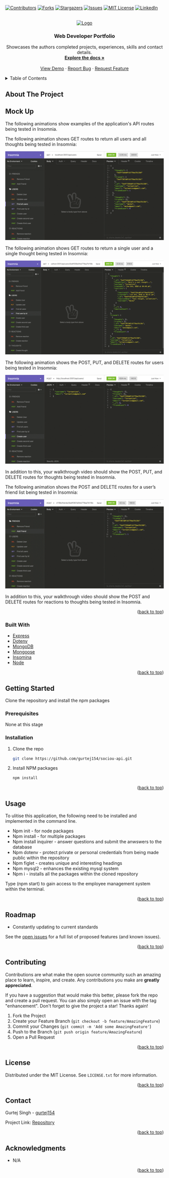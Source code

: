 <div id="top"></div>
<!--
*** Thanks for checking out the Best-README-Template. If you have a suggestion
*** that would make this better, please fork the repo and create a pull request
*** or simply open an issue with the tag "enhancement".
*** Don't forget to give the project a star!
*** Thanks again! Now go create something AMAZING! :D
-->

<!-- PROJECT SHIELDS -->
<!--
*** I'm using markdown "reference style" links for readability.
*** Reference links are enclosed in brackets [ ] instead of parentheses ( ).
*** See the bottom of this document for the declaration of the reference variables
*** for contributors-url, forks-url, etc. This is an optional, concise syntax you may use.
*** https://www.markdownguide.org/basic-syntax/#reference-style-links
-->

[![Contributors][contributors-shield]][contributors-url]
[![Forks][forks-shield]][forks-url]
[![Stargazers][stars-shield]][stars-url]
[![Issues][issues-shield]][issues-url]
[![MIT License][license-shield]][license-url]
[![LinkedIn][linkedin-shield]][linkedin-url]

<!-- PROJECT LOGO -->
<br />
<div align="center">
  <a href="https://github.com/gurtej154/Web-Developer-Portfolio">
    <img src="/assets/README-Logo.gif" alt="Logo" width="100" height="100">
  </a>

<h3 align="center">Web Developer Portfolio</h3>

  <p align="center">
    Showcases the authors completed projects, experiences, skills and contact details.
    <br />
    <a href="https://github.com/gurtej154/Web-Developer-Portfolio"><strong>Explore the docs »</strong></a>
    <br />
    <br />
    <a href="https://gurtej-singh-web-portfolio.herokuapp.com/">View Demo</a>
    ·
    <a href="https://github.com/gurtej154/Web-Developer-Portfolio/issues">Report Bug</a>
    ·
    <a href="https://github.com/gurtej154/Web-Developer-Portfolio/issues">Request Feature</a>
  </p>
</div>

<!-- TABLE OF CONTENTS -->
<details>
  <summary>Table of Contents</summary>
  <ol>
    <li>
      <a href="#about-the-project">About The Project</a>
      <ul>
        <li><a href="#built-with">Built With</a></li>
      </ul>
    </li>
    <li>
      <a href="#getting-started">Getting Started</a>
      <ul>
        <li><a href="#prerequisites">Prerequisites</a></li>
        <li><a href="#installation">Installation</a></li>
      </ul>
    </li>
    <li><a href="#usage">Usage</a></li>
    <li><a href="#roadmap">Roadmap</a></li>
    <li><a href="#contributing">Contributing</a></li>
    <li><a href="#license">License</a></li>
    <li><a href="#contact">Contact</a></li>
    <li><a href="#acknowledgments">Acknowledgments</a></li>
  </ol>
</details>

<!-- ABOUT THE PROJECT -->

## About The Project

## Mock Up

The following animations show examples of the application's API routes being tested in Insomnia.

The following animation shows GET routes to return all users and all thoughts being tested in Insomnia:

![Demo of GET routes to return all users and all thoughts being tested in Insomnia.](./Assets/18-nosql-homework-demo-01.gif)

The following animation shows GET routes to return a single user and a single thought being tested in Insomnia:

![Demo that shows GET routes to return a single user and a single thought being tested in Insomnia.](./Assets/18-nosql-homework-demo-02.gif)

The following animation shows the POST, PUT, and DELETE routes for users being tested in Insomnia:

![Demo that shows the POST, PUT, and DELETE routes for users being tested in Insomnia.](./Assets/18-nosql-homework-demo-03.gif)

In addition to this, your walkthrough video should show the POST, PUT, and DELETE routes for thoughts being tested in Insomnia.

The following animation shows the POST and DELETE routes for a user’s friend list being tested in Insomnia:

![Demo that shows the POST and DELETE routes for a user’s friend list being tested in Insomnia.](./Assets/18-nosql-homework-demo-04.gif)

In addition to this, your walkthrough video should show the POST and DELETE routes for reactions to thoughts being tested in Insomnia.

<p align="right">(<a href="#top">back to top</a>)</p>

### Built With

- [Express](https://expressjs.com/)
- [Dotenv](https://www.npmjs.com/package/dotenv)
- [MongoDB](https://www.mongodb.com/)
- [Mongoose ](https://www.mongodb.com/)
- [Insomina](https://insomnia.rest/)
- [Node](https://nodejs.org/en/)

<p align="right">(<a href="#top">back to top</a>)</p>

<!-- GETTING STARTED -->

## Getting Started

Clone the repository and install the npm packages

### Prerequisites

None at this stage

### Installation

1. Clone the repo

   ```sh
   git clone https://github.com/gurtej154/sociou-api.git
   ```

2. Install NPM packages
   ```sh
   npm install
   ```

<p align="right">(<a href="#top">back to top</a>)</p>

<!-- USAGE EXAMPLES -->

## Usage

To ulitise this application, the following need to be installed and implemented in the command line.

- Npm init - for node packages
- Npm install - for multiple packages
- Npm install inquirer - answer questions and submit the anwswers to the database
- Npm dotenv - protect private or personal credentials from being made public within the repository
- Npm figlet - creates unique and interesting headings
- Npm mysql2 - enhances the existing mysql system
- Npm i - installs all the packages within the cloned repository

Type (npm start) to gain access to the employee management system within the terminal.

<p align="right">(<a href="#top">back to top</a>)</p>

<!-- ROADMAP -->

## Roadmap

- Constantly updating to current standards

See the [open issues](https://github.com/gurtej154/sociou-api/issues) for a full list of proposed features (and known issues).

<p align="right">(<a href="#top">back to top</a>)</p>

<!-- CONTRIBUTING -->

## Contributing

Contributions are what make the open source community such an amazing place to learn, inspire, and create. Any contributions you make are **greatly appreciated**.

If you have a suggestion that would make this better, please fork the repo and create a pull request. You can also simply open an issue with the tag "enhancement".
Don't forget to give the project a star! Thanks again!

1. Fork the Project
2. Create your Feature Branch (`git checkout -b feature/AmazingFeature`)
3. Commit your Changes (`git commit -m 'Add some AmazingFeature'`)
4. Push to the Branch (`git push origin feature/AmazingFeature`)
5. Open a Pull Request

<p align="right">(<a href="#top">back to top</a>)</p>

<!-- LICENSE -->

## License

Distributed under the MIT License. See `LICENSE.txt` for more information.

<p align="right">(<a href="#top">back to top</a>)</p>

<!-- CONTACT -->

## Contact

Gurtej Singh - [gurtej154](gurtej154@gmail.com)

Project Link: [Repository](https://github.com/gurtej154/sociou-api.git)

<p align="right">(<a href="#top">back to top</a>)</p>

<!-- ACKNOWLEDGMENTS -->

## Acknowledgments

- N/A

<p align="right">(<a href="#top">back to top</a>)</p>

<!-- MARKDOWN LINKS & IMAGES -->
<!-- https://www.markdownguide.org/basic-syntax/#reference-style-links -->

[contributors-shield]: https://img.shields.io/github/contributors/gurtej154/sociou-api.svg?style=for-the-badge
[contributors-url]: https://github.com/gurtej154/sociou-api/graphs/contributors
[forks-shield]: https://img.shields.io/github/forks/gurtej154/sociou-api.svg?style=for-the-badge
[forks-url]: https://github.com/gurtej154/sociou-api/network/members
[stars-shield]: https://img.shields.io/github/stars/gurtej154/sociou-api.svg?style=for-the-badge
[stars-url]: https://github.com/gurtej154/sociou-api/stargazers
[issues-shield]: https://img.shields.io/github/issues/gurtej154/sociou-api.svg?style=for-the-badge
[issues-url]: https://github.com/gurtej154/sociou-api/issues
[license-shield]: https://img.shields.io/github/license/gurtej154/sociou-api.svg?style=for-the-badge
[license-url]: https://github.com/gurtej154/sociou-api/blob/master/LICENSE.txt
[linkedin-shield]: https://img.shields.io/badge/-LinkedIn-black.svg?style=for-the-badge&logo=linkedin&colorB=555
[linkedin-url]: https://www.linkedin.com/in/gurtej-singh-336621224/
[product-screenshot]: images/screenshot.png
